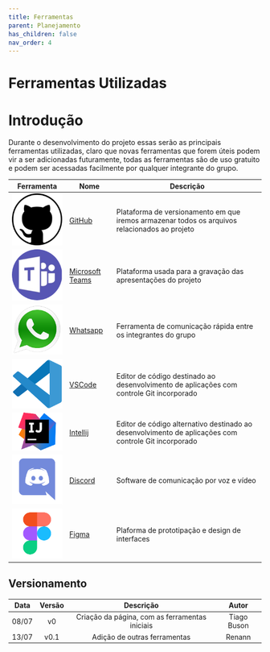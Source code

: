 ```yaml
---
title: Ferramentas
parent: Planejamento
has_children: false
nav_order: 4
---
```


# Ferramentas Utilizadas

# Introdução

Durante o desenvolvimento do projeto essas serão as principais ferramentas utilizadas, claro que novas ferramentas que forem úteis podem vir a ser adicionadas futuramente, todas as ferramentas são de uso gratuito e podem ser acessadas facilmente por qualquer integrante do grupo.

| Ferramenta                                           | Nome                                                                                  | Descrição                                                                                            |
|------------------------------------------------------|---------------------------------------------------------------------------------------|------------------------------------------------------------------------------------------------------|
| ![GitHub_logo](../assets/logos/GitHub.png)           | [GitHub](https://github.com)                                                          | Plataforma de versionamento em que iremos armazenar todos os arquivos relacionados ao projeto        |
| ![Teams_logo](../assets/logos/Teams.png)             | [Microsoft Teams](https://www.microsoft.com/pt-br/microsoft-365/microsoft-teams/free) | Plataforma usada para a gravação das apresentações do projeto                                        |
| ![Whatsapp_logo](../assets/logos/logoWhats.png)       | [Whatsapp](https://www.whatsapp.com)                                                  | Ferramenta de comunicação rápida entre os integrantes do grupo                                       |
| ![VSCode_logo](../assets/logos/logoVsCode.png) | [VSCode](https://code.visualstudio.com/)                                              | Editor de código destinado ao desenvolvimento de aplicações com controle Git incorporado             |
| ![Intellij_logo](../assets/logos/logoIntelliJ.png)       | [Intellij](https://www.jetbrains.com/idea/)    | Editor de código alternativo destinado ao desenvolvimento de aplicações com controle Git incorporado |
| ![Discord_logo](../assets/logos/logoDiscord.png)       | [Discord](https://discord.com)   | Software de comunicação por voz e vídeo |
| ![Figma_logo](../assets/logos/logoFigma.png)       | [Figma](https://www.figma.com)    | Plaforma de prototipação e design de interfaces |

## Versionamento

| Data  | Versão |                   Descrição                    |    Autor    |
|:-----:|:------:|:----------------------------------------------:|:-----------:|
| 08/07 |   v0   | Criação da página, com as ferramentas iniciais | Tiago Buson |
| 13/07 |  v0.1  |          Adição de outras ferramentas          |   Renann    |

